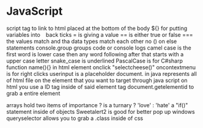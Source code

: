 # JavaScript
script tag to link to html placed at the bottom of the body
${} for putting variables into ` ` back ticks
= is giving a value
== is either true or false
=== the values match and tha data types match each other
no () on else statements
console.group groups code or console logs
camel case is the first word is lower case then any word following after that starts with a upper case letter
snake_case is underlined
PascalCase is for C#sharp 
function name(){}
in html element onclick "selectcheese()"
oncontextmenu is for right clicks
userinput is a placeholder 
document. in java represents all of html file
on the element that you want to target through java script on html you use a ID tag inside of said element tag
document.getelementid to grab a entire element


arrays hold two items of importance
? is a turnary
? 'love' : 'hate' a "if()" statement inside of objects
Sweetalert2 is good for better pop up windows
queryselector allows you to grab a .class inside of css